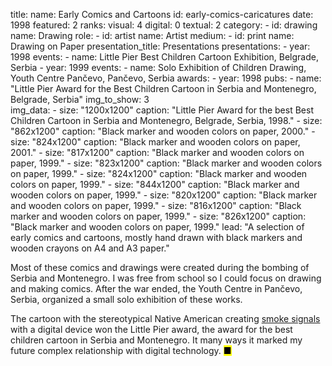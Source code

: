title: 
    name: Early Comics and Cartoons
id: early-comics-caricatures
date: 1998
featured: 2
ranks:
    visual: 4
    digital: 0
    textual: 2
category: 
    - id: drawing
      name: Drawing
role:
    - id: artist
      name: Artist
medium:
    - id: print
      name: Drawing on Paper
presentation_title: Presentations
presentations:
    - year: 1998
      events:
        - name: <span class='italic-style'>Little Pier Best Children Cartoon Exhibition</span>, Belgrade, Serbia
    - year: 1999
      events:
        - name: <span class='italic-style'>Solo Exhibition of Children Drawing</span>, Youth Centre Pančevo, Pančevo, Serbia
awards:
    - year: 1998
      pubs:
        - name: "<span class='italic-style'>Little Pier Award for the Best Children Cartoon in Serbia and Montenegro</span>, Belgrade, Serbia"
img_to_show: 3      
img_data:
    - size: "1200x1200"
      caption: "Little Pier Award for the best Best Children Cartoon in Serbia and Montenegro, Belgrade, Serbia, 1998."
    - size: "862x1200"
      caption: "Black marker and wooden colors on paper, 2000."
    - size: "824x1200"
      caption: "Black marker and wooden colors on paper, 2001."
    - size: "817x1200"
      caption: "Black marker and wooden colors on paper, 1999."
    - size: "823x1200"
      caption: "Black marker and wooden colors on paper, 1999."
    - size: "824x1200"
      caption: "Black marker and wooden colors on paper, 1999."
    - size: "844x1200"
      caption: "Black marker and wooden colors on paper, 1999."
    - size: "820x1200"
      caption: "Black marker and wooden colors on paper, 1999."
    - size: "816x1200"
      caption: "Black marker and wooden colors on paper, 1999."
    - size: "826x1200"
      caption: "Black marker and wooden colors on paper, 1999."
lead: "A selection of early comics and cartoons, mostly hand drawn with black markers and wooden crayons on A4 and A3 paper."

Most of these comics and drawings were created during the bombing of Serbia and Montenegro. I was free from school so I could focus on drawing and making comics. After the war ended, the Youth Centre in Pančevo, Serbia, organized a small solo exhibition of these works.

The cartoon with the stereotypical Native American creating <a href='https://en.wikipedia.org/wiki/Smoke_signal' target='_blank'>smoke signals</a> with a digital device won the Little Pier award, the award for the best children cartoon in Serbia and Montenegro. It many ways it marked my future complex relationship with digital technology. <mark>&#9632;</mark>